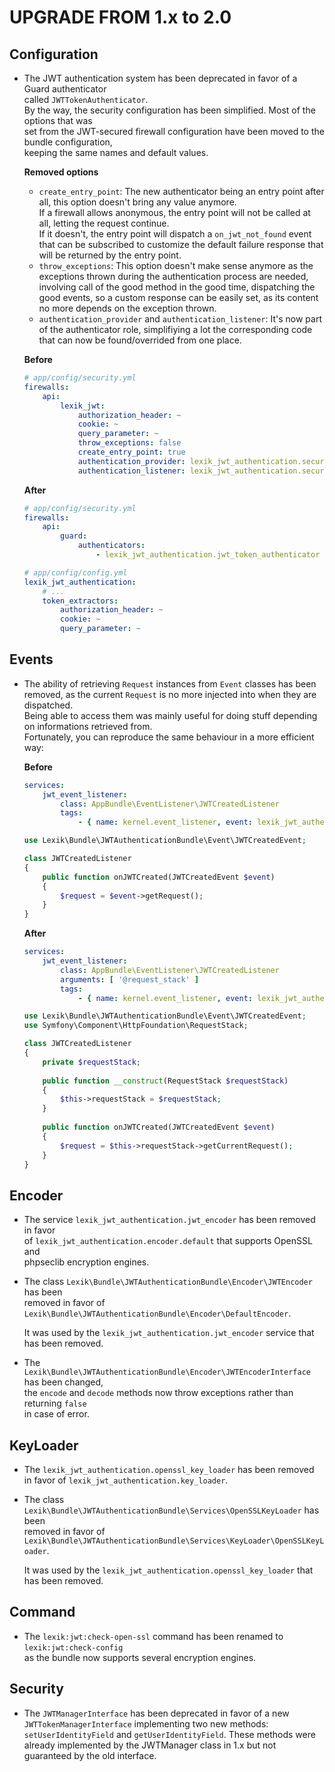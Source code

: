 UPGRADE FROM 1.x to 2.0
=======================

Configuration
-------------

* The JWT authentication system has been deprecated in favor of a Guard authenticator  
  called `JWTTokenAuthenticator`.  
  By the way, the security configuration has been simplified. Most of the options that was  
  set from the JWT-secured firewall configuration have been moved to the bundle configuration,  
  keeping the same names and default values.
  
  __Removed options__
  - `create_entry_point`: The new authenticator being an entry point after all, this option doesn't bring any value anymore.  
  If a firewall allows anonymous, the entry point will not be called at all, letting the request continue.  
  If it doesn't, the entry point will dispatch a `on_jwt_not_found` event that can be subscribed to customize the default failure response that will be returned by the entry point.
  - `throw_exceptions`: This option doesn't make sense anymore as the exceptions thrown during the authentication process are needed, involving call of the good method in the good time, dispatching the good events, so a custom response can be easily set, as its content no more depends on the exception thrown.
  - `authentication_provider` and `authentication_listener`: It's now part of the authenticator role, simplifiying a lot the corresponding code that can now be found/overrided from one place.

  __Before__

  ```yaml
  # app/config/security.yml
  firewalls:
      api:
          lexik_jwt:
              authorization_header: ~
              cookie: ~
              query_parameter: ~
              throw_exceptions: false
              create_entry_point: true
              authentication_provider: lexik_jwt_authentication.security.authentication.provider
              authentication_listener: lexik_jwt_authentication.security.authentication.listener
  ```

  __After__

  ```yaml
  # app/config/security.yml
  firewalls:
      api:
          guard:
              authenticators:
                  - lexik_jwt_authentication.jwt_token_authenticator

  # app/config/config.yml
  lexik_jwt_authentication:
      # ...
      token_extractors:
          authorization_header: ~
          cookie: ~
          query_parameter: ~
  ```
Events
-------

* The ability of retrieving `Request` instances from `Event` classes has been removed,
  as the current `Request` is no more injected into when they are dispatched.  
  Being able to access them was mainly useful for doing stuff depending on informations 
  retrieved from.  
  Fortunately, you can reproduce the same behaviour in a more efficient way:

  __Before__
  
  ```yaml
  services:
      jwt_event_listener:
          class: AppBundle\EventListener\JWTCreatedListener
          tags:
              - { name: kernel.event_listener, event: lexik_jwt_authentication.on_jwt_created, method: onJWTCreated }
  ```
  
  ```php
  use Lexik\Bundle\JWTAuthenticationBundle\Event\JWTCreatedEvent;
  
  class JWTCreatedListener
  {
      public function onJWTCreated(JWTCreatedEvent $event)
      {
          $request = $event->getRequest();
      }
  }
  ```
  
  __After__
  
  ```yaml
  services:
      jwt_event_listener:
          class: AppBundle\EventListener\JWTCreatedListener
          arguments: [ '@request_stack' ]
          tags:
              - { name: kernel.event_listener, event: lexik_jwt_authentication.on_jwt_created, method: onJWTCreated }
  ```
  
  ```php  
  use Lexik\Bundle\JWTAuthenticationBundle\Event\JWTCreatedEvent;
  use Symfony\Component\HttpFoundation\RequestStack;

  class JWTCreatedListener
  {
      private $requestStack;
      
      public function __construct(RequestStack $requestStack)
      {
          $this->requestStack = $requestStack;
      }
      
      public function onJWTCreated(JWTCreatedEvent $event)
      {
          $request = $this->requestStack->getCurrentRequest();
      }
  }
  ```

Encoder
-------

* The service `lexik_jwt_authentication.jwt_encoder` has been removed in favor  
  of `lexik_jwt_authentication.encoder.default` that supports OpenSSL and  
  phpseclib encryption engines.
  
* The class `Lexik\Bundle\JWTAuthenticationBundle\Encoder\JWTEncoder` has been  
  removed in favor of `Lexik\Bundle\JWTAuthenticationBundle\Encoder\DefaultEncoder`.

  It was used by the `lexik_jwt_authentication.jwt_encoder` service that has been removed.  
  
* The `Lexik\Bundle\JWTAuthenticationBundle\Encoder\JWTEncoderInterface` has been changed,  
  the `encode` and `decode` methods now throw exceptions rather than returning `false`  
  in case of error.

KeyLoader
---------

* The `lexik_jwt_authentication.openssl_key_loader` has been removed  
  in favor of `lexik_jwt_authentication.key_loader`.

* The class `Lexik\Bundle\JWTAuthenticationBundle\Services\OpenSSLKeyLoader` has been  
  removed in favor of `Lexik\Bundle\JWTAuthenticationBundle\Services\KeyLoader\OpenSSLKeyLoader`.
  
  It was used by the `lexik_jwt_authentication.openssl_key_loader` that has been removed.
  
Command
-------

* The `lexik:jwt:check-open-ssl` command has been renamed to `lexik:jwt:check-config`  
  as the bundle now supports several encryption engines.

Security
--------

* The `JWTManagerInterface` has been deprecated in favor of a new `JWTTokenManagerInterface` 
  implementing two new methods: `setUserIdentityField` and `getUserIdentityField`.
  These methods were already implemented by the JWTManager class in 1.x but not guaranteed
  by the old interface.
